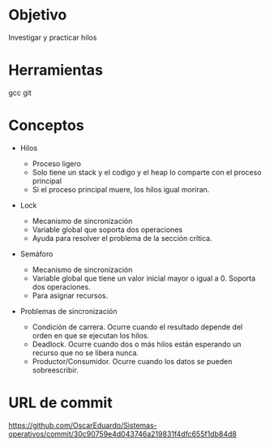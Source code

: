 # Objetivo
Investigar y practicar hilos

# Herramientas
gcc
git

# Conceptos
- Hilos
  - Proceso ligero
  - Solo tiene un stack y el codigo y el heap lo comparte con el proceso principal
  - Si el proceso principal muere, los hilos igual moriran.
 
- Lock
  - Mecanismo de sincronización 
  - Variable global que soporta dos operaciones
  - Ayuda para resolver el problema de la sección crítica.
  
- Semáforo
  - Mecanismo de sincronización
  - Variable global que tiene un valor inicial mayor o igual a 0. Soporta dos operaciones. 
  - Para asignar recursos.
  
- Problemas de sincronización
  - Condición de carrera. Ocurre cuando el resultado depende del orden en que se ejecutan los hilos.
  - Deadlock. Ocurre cuando dos o más hilos están esperando un recurso que no se libera nunca.
  - Productor/Consumidor. Ocurre cuando los datos se pueden sobreescribir.
 
 # URL de commit
https://github.com/OscarEduardo/Sistemas-operativos/commit/30c90759e4d043746a219831f4dfc655f1db84d8

